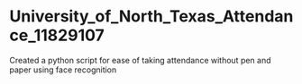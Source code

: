 # University_of_North_Texas_Attendance_11829107
Created a python script for ease of taking attendance without pen and paper using face recognition
